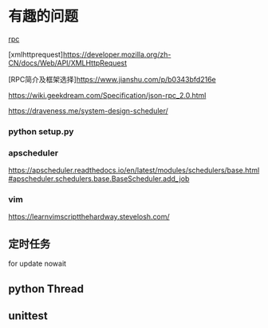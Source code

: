 # 有趣的问题

[rpc](https://zh.wikipedia.org/wiki/%E9%81%A0%E7%A8%8B%E9%81%8E%E7%A8%8B%E8%AA%BF%E7%94%A8)

[xmlhttprequest]https://developer.mozilla.org/zh-CN/docs/Web/API/XMLHttpRequest

[RPC简介及框架选择]https://www.jianshu.com/p/b0343bfd216e

https://wiki.geekdream.com/Specification/json-rpc_2.0.html

https://draveness.me/system-design-scheduler/

### python setup.py

### apscheduler

https://apscheduler.readthedocs.io/en/latest/modules/schedulers/base.html#apscheduler.schedulers.base.BaseScheduler.add_job

### vim

https://learnvimscriptthehardway.stevelosh.com/

## 定时任务

for update nowait

## python Thread

## unittest